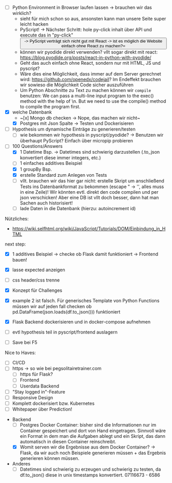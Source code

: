 - [ ] Python Environment in Browser laufen lassen -> brauchen wir das wirklich?
  - sieht für mich schon so aus, ansonsten kann man unsere Seite super leicht hacken
  - PyScript! ->
      Nächster Schritt: hole py-click inhalt über API und execute das in "py-click"
      <button id="new-task-btn" class="py-button" type="submit" py-click="test_transform(df_test.copy(deep=True))">
    -> PyScript verträgt sich nicht gut mit React -> ist es möglich die Website einfach ohne React zu machen?=
  - können wir pyodide direkt verwenden? vllt sogar direkt mit react: https://blog.pyodide.org/posts/react-in-python-with-pyodide/
  - Geht das auch einfach ohne React, sondern nur mit HTML, JS und pyscript?
  - Wäre dies eine Möglichkeit, dass immer auf dem Server gerechnet wird: https://github.com/openedx/codejail?
    Im Endeffekt brauchen wir sowieso die Möglichkeit Code sicher auszuführen
  - Um Python Abschnitte zu Text zu machen können wir `compile` benutzen:
    We can pass a multi-line input program to the exec() method with the help of \n. But we need to use the compile() method to compile the program first.
- [x] welche Datenbank
  - ~[x] Mongo db checken -> Nope, das machen wir nicht~
  - [x] Postgres mit Json Spalte -> Testen und Dockerisieren
- [ ] Hypothesis um dynamische Einträge zu generieren/testen
  - [ ] wie bekommen wir hypothesis in pyscript/pyodide? -> Benutzen wir überhaupt PyScript? Einfach über micropip probieren
- [ ] 100 Questions/Answers
  - [x] 1 Datetime Bsp. -> Datetimes sind schwierig darzustellen (.to_json konvertiert diese immer integers, etc.)
  - [ ] 1 einfaches additives Beispiel
  - [x] 1 groupBy Bsp.
  - [x] erstelle Standard zum Anlegen von Tests
  - [ ] vllt. brauchen wir das hier gar nicht: erstelle Skript um anschließend Tests ins Datenbankformat zu bekommen (escape " -> '', alles muss in eine Zeile)! Wir könnten evtl. direkt den code compilen und per json verschicken! Aber eine DB ist vllt doch besser, dann hat man Sachen auch historisiert!
  - [ ] lade Daten in die Datenbank (hierzu: autoincrement id)

Nützliches:
 - https://wiki.selfhtml.org/wiki/JavaScript/Tutorials/DOM/Einbindung_in_HTML

next step:
 - [x] 1 additives Beispiel -> checke ob Flask damit funktioniert -> Frontend bauen!
 - [x] lasse expected anzeigen
 - [ ] css header/css trenne
 - [x] Konzept für Challenges
 - [x] example 2 ist falsch. Für generisches Template von Python Functions müssen wir auf jeden fall checken ob pd.DataFrame(json.loads(df.to_json())) funktioniert
 - [x] Flask Backend dockerisieren und in docker-compose aufnehmen
 - [ ] evtl hypothesis teil in pyscript/frontend auslagern
 - [ ] Save bei F5


Nice to Haves:
- [ ] CI/CD
- [ ] https -> so wie bei pegsolitairetrainer.com
  - [ ] https für Flask?
  - [ ] Frontend
  - [ ] Userdata Backend
- [ ] "Stay logged in"-Feature
- [ ] Responsive Design
- [ ] Komplett dockerisiert bzw. Kubernetes
- [ ] Whitepaper über Prediction!

- Backend
  - [ ] Postgres Docker Container: bisher sind die Informationen nur im Container gespeichert und dort von Hand eingetragen. Sinnvoll wäre ein Format in dem man die Aufgaben ablegt und ein Skript, das dann automatisch in diesen
  Container reinschreibt.
  - [x] Womit serven wir die Ergebnisse aus dem Docker Container? -> Flask, da wir auch noch Beispiele generieren müssen + das Ergebnis generieren können müssen.

- Anderes
  - [ ] Datetimes sind schwierig zu erzeugen und schwierig zu testen, da df.to_json() diese in unix timestamps konvertiert.
  07116673 - 6586

